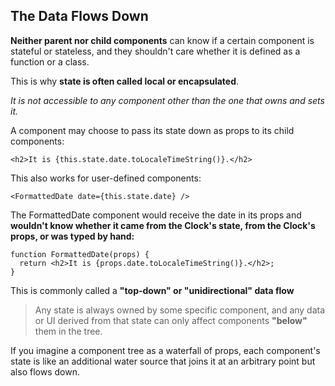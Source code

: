 ## The Data Flows Down

**Neither parent nor child components** can know if a certain component is stateful or stateless, and they shouldn't care whether it is defined as a function or a class.

This is why **state is often called local or encapsulated**. 

*It is not accessible to any component other than the one that owns and sets it.*

A component may choose to pass its state down as props to its child components:
```
<h2>It is {this.state.date.toLocaleTimeString()}.</h2>
```
This also works for user-defined components:
```
<FormattedDate date={this.state.date} />
```
The FormattedDate component would receive the date in its props and **wouldn't know whether it came from the Clock's state, from the Clock's props, or was typed by hand:**
```
function FormattedDate(props) {
  return <h2>It is {props.date.toLocaleTimeString()}.</h2>;
}
```


This is commonly called a **"top-down" or "unidirectional" data flow**
 

>Any state is always owned by some specific component, and any data or UI derived from that state can only affect components **"below"** them in the tree.

If you imagine a component tree as a waterfall of props, each component's state is like an additional water source that joins it at an arbitrary point but also flows down.

